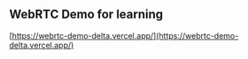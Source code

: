 WebRTC Demo for learning
----
[https://webrtc-demo-delta.vercel.app/](https://webrtc-demo-delta.vercel.app/)
